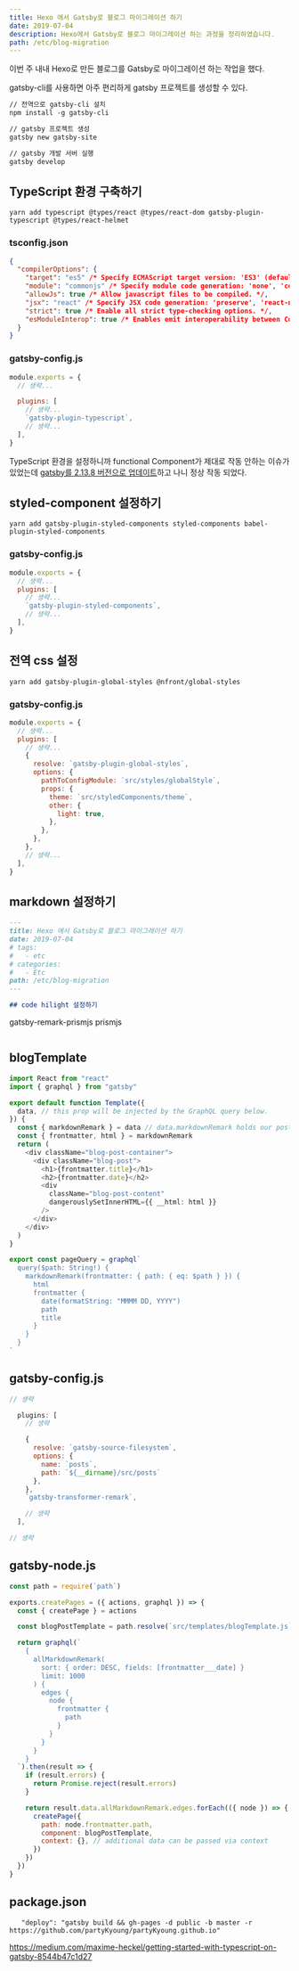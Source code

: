 ```yaml
---
title: Hexo 에서 Gatsby로 블로그 마이그레이션 하기
date: 2019-07-04
description: Hexo에서 Gatsby로 블로그 마이그레이션 하는 과정을 정리하였습니다.
path: /etc/blog-migration
---
```


이번 주 내내 Hexo로 만든 블로그를 Gatsby로 마이그레이션 하는 작업을 했다.

gatsby-cli를 사용하면 아주 편리하게 gatsby 프로젝트를 생성할 수 있다.

```markdown
// 전역으로 gatsby-cli 설치
npm install -g gatsby-cli

// gatsby 프로젝트 생성
gatsby new gatsby-site

// gatsby 개발 서버 실행
gatsby develop
```

## TypeScript 환경 구축하기

```
yarn add typescript @types/react @types/react-dom gatsby-plugin-typescript @types/react-helmet
```

### tsconfig.json

```json
{
  "compilerOptions": {
    "target": "es5" /* Specify ECMAScript target version: 'ES3' (default), 'ES5', 'ES2015', 'ES2016', 'ES2017','ES2018' or 'ESNEXT'. */,
    "module": "commonjs" /* Specify module code generation: 'none', 'commonjs', 'amd', 'system', 'umd', 'es2015', or 'ESNext'. */,
    "allowJs": true /* Allow javascript files to be compiled. */,
    "jsx": "react" /* Specify JSX code generation: 'preserve', 'react-native', or 'react'. */,
    "strict": true /* Enable all strict type-checking options. */,
    "esModuleInterop": true /* Enables emit interoperability between CommonJS and ES Modules via creation of namespace objects for all imports. Implies 'allowSyntheticDefaultImports'. */
  }
}
```

### gatsby-config.js

```javascript
module.exports = {
  // 생략...

  plugins: [
    // 생략...
    `gatsby-plugin-typescript`,
    // 생략...
  ],
}
```

TypeScript 환경을 설정하니까 functional Component가 제대로 작동 안하는 이슈가 있었는데 [gatsby를 2.13.8 버전으로 업데이트](https://github.com/gatsbyjs/gatsby/issues/15423)하고 나니 정상 작동 되었다.

## styled-component 설정하기

```
yarn add gatsby-plugin-styled-components styled-components babel-plugin-styled-components
```

### gatsby-config.js

```javascript
module.exports = {
  // 생략...
  plugins: [
    // 생략...
    `gatsby-plugin-styled-components`,
    // 생략...
  ],
}
```

## 전역 css 설정

```
yarn add gatsby-plugin-global-styles @nfront/global-styles

```

### gatsby-config.js

```javascript
module.exports = {
  // 생략...
  plugins: [
    // 생략...
    {
      resolve: `gatsby-plugin-global-styles`,
      options: {
        pathToConfigModule: `src/styles/globalStyle`,
        props: {
          theme: `src/styledComponents/theme`,
          other: {
            light: true,
          },
        },
      },
    },
    // 생략...
  ],
}
```

## markdown 설정하기

```markdown
---
title: Hexo 에서 Gatsby로 블로그 마이그레이션 하기
date: 2019-07-04
# tags:
#   - etc
# categories:
#   - Etc
path: /etc/blog-migration
---

## code hilight 설정하기
```

gatsby-remark-prismjs prismjs

```

```

## blogTemplate

```typescript
import React from "react"
import { graphql } from "gatsby"

export default function Template({
  data, // this prop will be injected by the GraphQL query below.
}) {
  const { markdownRemark } = data // data.markdownRemark holds our post data
  const { frontmatter, html } = markdownRemark
  return (
    <div className="blog-post-container">
      <div className="blog-post">
        <h1>{frontmatter.title}</h1>
        <h2>{frontmatter.date}</h2>
        <div
          className="blog-post-content"
          dangerouslySetInnerHTML={{ __html: html }}
        />
      </div>
    </div>
  )
}

export const pageQuery = graphql`
  query($path: String!) {
    markdownRemark(frontmatter: { path: { eq: $path } }) {
      html
      frontmatter {
        date(formatString: "MMMM DD, YYYY")
        path
        title
      }
    }
  }
`
```

## gatsby-config.js

```javascript
// 생략

  plugins: [
    // 생략

    {
      resolve: `gatsby-source-filesystem`,
      options: {
        name: `posts`,
        path: `${__dirname}/src/posts`
      },
    },
    `gatsby-transformer-remark`,

    // 생략
  ],

// 생략
```

## gatsby-node.js

```javascript
const path = require(`path`)

exports.createPages = ({ actions, graphql }) => {
  const { createPage } = actions

  const blogPostTemplate = path.resolve(`src/templates/blogTemplate.js`)

  return graphql(`
    {
      allMarkdownRemark(
        sort: { order: DESC, fields: [frontmatter___date] }
        limit: 1000
      ) {
        edges {
          node {
            frontmatter {
              path
            }
          }
        }
      }
    }
  `).then(result => {
    if (result.errors) {
      return Promise.reject(result.errors)
    }

    return result.data.allMarkdownRemark.edges.forEach(({ node }) => {
      createPage({
        path: node.frontmatter.path,
        component: blogPostTemplate,
        context: {}, // additional data can be passed via context
      })
    })
  })
}
```

## package.json

```
   "deploy": "gatsby build && gh-pages -d public -b master -r https://github.com/partyKyoung/partyKyoung.github.io"

```

https://medium.com/maxime-heckel/getting-started-with-typescript-on-gatsby-8544b47c1d27
